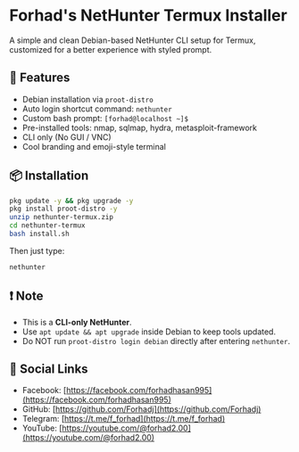 # Forhad's NetHunter Termux Installer

A simple and clean Debian-based NetHunter CLI setup for Termux, customized for a better experience with styled prompt.

## 🚀 Features
- Debian installation via `proot-distro`
- Auto login shortcut command: `nethunter`
- Custom bash prompt: `[forhad@localhost ~]$`
- Pre-installed tools: nmap, sqlmap, hydra, metasploit-framework
- CLI only (No GUI / VNC)
- Cool branding and emoji-style terminal

## 📦 Installation
```bash
pkg update -y && pkg upgrade -y
pkg install proot-distro -y
unzip nethunter-termux.zip
cd nethunter-termux
bash install.sh
```

Then just type:
```bash
nethunter
```

## ❗ Note
- This is a **CLI-only NetHunter**.
- Use `apt update && apt upgrade` inside Debian to keep tools updated.
- Do NOT run `proot-distro login debian` directly after entering `nethunter`.

## 🔗 Social Links
- Facebook: [https://facebook.com/forhadhasan995](https://facebook.com/forhadhasan995)
- GitHub: [https://github.com/Forhadj](https://github.com/Forhadj)
- Telegram: [https://t.me/f_forhad](https://t.me/f_forhad)
- YouTube: [https://youtube.com/@forhad2.00](https://youtube.com/@forhad2.00)